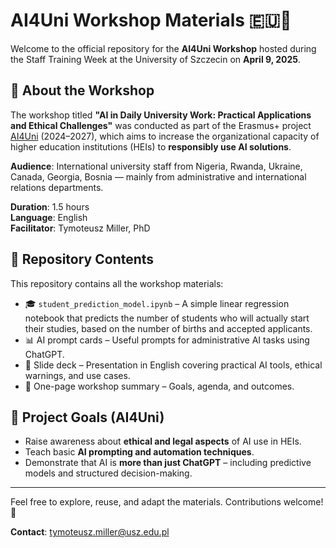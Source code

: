 
# AI4Uni Workshop Materials 🇪🇺🤖

Welcome to the official repository for the **AI4Uni Workshop** hosted during the Staff Training Week at the University of Szczecin on **April 9, 2025**.

## 🎯 About the Workshop

The workshop titled **"AI in Daily University Work: Practical Applications and Ethical Challenges"** was conducted as part of the Erasmus+ project [AI4Uni](https://ai4uni.eu) (2024–2027), which aims to increase the organizational capacity of higher education institutions (HEIs) to **responsibly use AI solutions**.

**Audience**: International university staff from Nigeria, Rwanda, Ukraine, Canada, Georgia, Bosnia — mainly from administrative and international relations departments.

**Duration**: 1.5 hours  
**Language**: English  
**Facilitator**: Tymoteusz Miller, PhD

## 📁 Repository Contents

This repository contains all the workshop materials:

- 🎓 `student_prediction_model.ipynb` – A simple linear regression notebook that predicts the number of students who will actually start their studies, based on the number of births and accepted applicants.
- 📊 AI prompt cards – Useful prompts for administrative AI tasks using ChatGPT.
- 🧠 Slide deck – Presentation in English covering practical AI tools, ethical warnings, and use cases.
- 📝 One-page workshop summary – Goals, agenda, and outcomes.

## 📌 Project Goals (AI4Uni)

- Raise awareness about **ethical and legal aspects** of AI use in HEIs.
- Teach basic **AI prompting and automation techniques**.
- Demonstrate that AI is **more than just ChatGPT** – including predictive models and structured decision-making.

---

Feel free to explore, reuse, and adapt the materials. Contributions welcome! 🤝

**Contact**: tymoteusz.miller@usz.edu.pl
